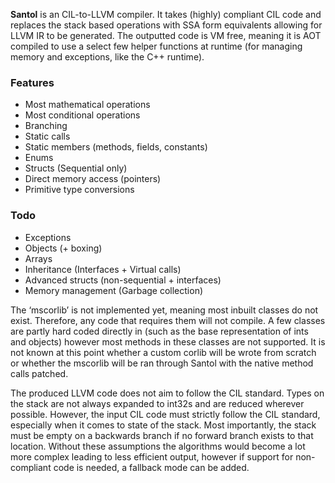 **Santol** is an CIL-to-LLVM compiler. It takes (highly) compliant CIL code and replaces the stack based operations with SSA form equivalents allowing for LLVM IR to be generated. The outputted code is VM free, meaning it is AOT compiled to use a select few helper functions at runtime (for managing memory and exceptions, like the C++ runtime).

### Features
-	Most mathematical operations
-	Most conditional operations 
-	Branching
-	Static calls
-	Static members (methods, fields, constants)
-	Enums
-	Structs (Sequential only)
-	Direct memory access (pointers)
-	Primitive type conversions

### Todo
-	Exceptions
-	Objects (+ boxing)
-	Arrays
-	Inheritance (Interfaces + Virtual calls)
-	Advanced structs (non-sequential + interfaces)
-	Memory management (Garbage collection)

The ‘mscorlib’ is not implemented yet, meaning most inbuilt classes do not exist. Therefore, any code that requires them will not compile. A few classes are partly hard coded directly in (such as the base representation of ints and objects) however most methods in these classes are not supported. It is not known at this point whether a custom corlib will be wrote from scratch or whether the mscorlib will be ran through Santol with the native method calls patched. 

The produced LLVM code does not aim to follow the CIL standard. Types on the stack are not always expanded to int32s and are reduced wherever possible. However, the input CIL code must strictly follow the CIL standard, especially when it comes to state of the stack. Most importantly, the stack must be empty on a backwards branch if no forward branch exists to that location. Without these assumptions the algorithms would become a lot more complex leading to less efficient output, however if support for non-compliant code is needed, a fallback mode can be added.
